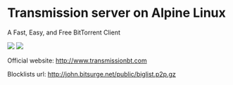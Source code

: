 Transmission server on Alpine Linux
=====
A Fast, Easy, and Free BitTorrent Client

[![](https://images.microbadger.com/badges/image/magnaz/transmission.svg)](http://microbadger.com/images/magnaz/transmission "Get your own image badge on microbadger.com") [![](https://images.microbadger.com/badges/version/magnaz/transmission.svg)](http://microbadger.com/images/magnaz/transmission "Get your own version badge on microbadger.com")

Official website: http://www.transmissionbt.com

Blocklists url: http://john.bitsurge.net/public/biglist.p2p.gz